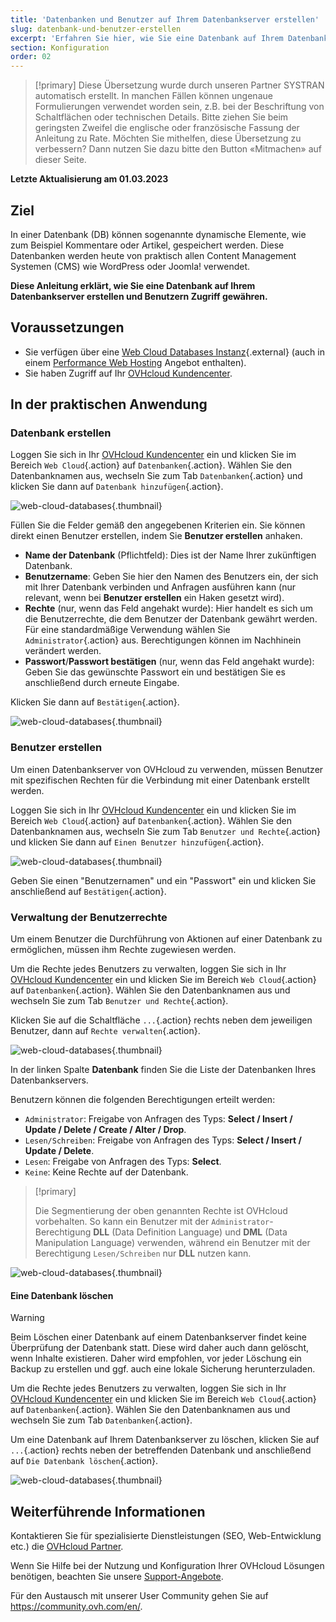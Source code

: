 ```yaml
---
title: 'Datenbanken und Benutzer auf Ihrem Datenbankserver erstellen'
slug: datenbank-und-benutzer-erstellen
excerpt: 'Erfahren Sie hier, wie Sie eine Datenbank auf Ihrem Datenbankserver erstellen'
section: Konfiguration
order: 02
---
```


> [!primary]
> Diese Übersetzung wurde durch unseren Partner SYSTRAN automatisch erstellt. In manchen Fällen können ungenaue Formulierungen verwendet worden sein, z.B. bei der Beschriftung von Schaltflächen oder technischen Details. Bitte ziehen Sie beim geringsten Zweifel die englische oder französische Fassung der Anleitung zu Rate. Möchten Sie mithelfen, diese Übersetzung zu verbessern? Dann nutzen Sie dazu bitte den Button «Mitmachen» auf dieser Seite.
>

**Letzte Aktualisierung am 01.03.2023**

## Ziel

In einer Datenbank (DB) können sogenannte dynamische Elemente, wie zum Beispiel Kommentare oder Artikel, gespeichert werden. Diese Datenbanken werden heute von praktisch allen Content Management Systemen (CMS) wie WordPress oder Joomla! verwendet.

**Diese Anleitung erklärt, wie Sie eine Datenbank auf Ihrem Datenbankserver erstellen und Benutzern Zugriff gewähren.**

## Voraussetzungen

- Sie verfügen über eine [Web Cloud Databases Instanz](https://www.ovh.de/cloud/cloud-databases/){.external} (auch in einem [Performance Web Hosting](https://www.ovhcloud.com/de/web-hosting/) Angebot enthalten).
- Sie haben Zugriff auf Ihr [OVHcloud Kundencenter](https://www.ovh.com/auth/?action=gotomanager&from=https://www.ovh.de/&ovhSubsidiary=de).

## In der praktischen Anwendung

### Datenbank erstellen

Loggen Sie sich in Ihr [OVHcloud Kundencenter](https://www.ovh.com/auth/?action=gotomanager&from=https://www.ovh.de/&ovhSubsidiary=de) ein und klicken Sie im Bereich `Web Cloud`{.action} auf `Datenbanken`{.action}. Wählen Sie den Datenbanknamen aus, wechseln Sie zum Tab `Datenbanken`{.action} und klicken Sie dann auf `Datenbank hinzufügen`{.action}.

![web-cloud-databases](images/web-cloud-databases-createdb01.png){.thumbnail}

Füllen Sie die Felder gemäß den angegebenen Kriterien ein. Sie können direkt einen Benutzer erstellen, indem Sie **Benutzer erstellen** anhaken.

- **Name der Datenbank** (Pflichtfeld): Dies ist der Name Ihrer zukünftigen Datenbank.
- **Benutzername**: Geben Sie hier den Namen des Benutzers ein, der sich mit Ihrer Datenbank verbinden und Anfragen ausführen kann (nur relevant, wenn bei **Benutzer erstellen** ein Haken gesetzt wird).
- **Rechte** (nur, wenn das Feld angehakt wurde): Hier handelt es sich um die Benutzerrechte, die dem Benutzer der Datenbank gewährt werden. Für eine standardmäßige Verwendung wählen Sie `Administrator`{.action} aus. Berechtigungen können im Nachhinein verändert werden.
- **Passwort**/**Passwort bestätigen** (nur, wenn das Feld angehakt wurde): Geben Sie das gewünschte Passwort ein und bestätigen Sie es anschließend durch erneute Eingabe.

Klicken Sie dann auf `Bestätigen`{.action}.

![web-cloud-databases](images/web-cloud-databases-createdb02.png){.thumbnail}

### Benutzer erstellen

Um einen Datenbankserver von OVHcloud zu verwenden, müssen Benutzer mit spezifischen Rechten für die Verbindung mit einer Datenbank erstellt werden. 

Loggen Sie sich in Ihr [OVHcloud Kundencenter](https://www.ovh.com/auth/?action=gotomanager&from=https://www.ovh.de/&ovhSubsidiary=de) ein und klicken Sie im Bereich `Web Cloud`{.action} auf `Datenbanken`{.action}. Wählen Sie den Datenbanknamen aus, wechseln Sie zum Tab `Benutzer und Rechte`{.action} und klicken Sie dann auf `Einen Benutzer hinzufügen`{.action}.

![web-cloud-databases](images/web-cloud-databases-user01.png){.thumbnail}

Geben Sie einen "Benutzernamen" und ein "Passwort" ein und klicken Sie anschließend auf `Bestätigen`{.action}. 

### Verwaltung der Benutzerrechte

Um einem Benutzer die Durchführung von Aktionen auf einer Datenbank zu ermöglichen, müssen ihm Rechte zugewiesen werden.

Um die Rechte jedes Benutzers zu verwalten, loggen Sie sich in Ihr [OVHcloud Kundencenter](https://www.ovh.com/auth/?action=gotomanager&from=https://www.ovh.de/&ovhSubsidiary=de) ein und klicken Sie im Bereich `Web Cloud`{.action} auf `Datenbanken`{.action}. Wählen Sie den Datenbanknamen aus und wechseln Sie zum Tab `Benutzer und Rechte`{.action}.

Klicken Sie auf die Schaltfläche `...`{.action} rechts neben dem jeweiligen Benutzer, dann auf `Rechte verwalten`{.action}.

![web-cloud-databases](images/web-cloud-databases-rights01.png){.thumbnail}

In der linken Spalte **Datenbank** finden Sie die Liste der Datenbanken Ihres Datenbankservers.

Benutzern können die folgenden Berechtigungen erteilt werden:

- `Administrator`: Freigabe von Anfragen des Typs: **Select / Insert / Update / Delete / Create / Alter / Drop**.
- `Lesen/Schreiben`: Freigabe von Anfragen des Typs: **Select / Insert / Update / Delete**.
- `Lesen`: Freigabe von Anfragen des Typs: **Select**.
- `Keine`: Keine Rechte auf der Datenbank.

> [!primary]
> 
> Die Segmentierung der oben genannten Rechte ist OVHcloud vorbehalten. So kann ein Benutzer mit der `Administrator`-Berechtigung **DLL** (Data Definition Language) und **DML** (Data Manipulation Language) verwenden, während ein Benutzer mit der Berechtigung `Lesen/Schreiben` nur **DLL** nutzen kann.
>

![web-cloud-databases](images/web-cloud-databases-rights02.png){.thumbnail}

#### Eine Datenbank löschen

> [!warning]
>
> Beim Löschen einer Datenbank auf einem Datenbankserver findet keine Überprüfung der Datenbank statt. Diese wird daher auch dann gelöscht, wenn
> Inhalte existieren. Daher wird empfohlen, vor jeder Löschung ein Backup zu erstellen und ggf. auch eine lokale Sicherung herunterzuladen.
> 

Um die Rechte jedes Benutzers zu verwalten, loggen Sie sich in Ihr [OVHcloud Kundencenter](https://www.ovh.com/auth/?action=gotomanager&from=https://www.ovh.de/&ovhSubsidiary=de) ein und klicken Sie im Bereich `Web Cloud`{.action} auf `Datenbanken`{.action}. Wählen Sie den Datenbanknamen aus und wechseln Sie zum Tab `Datenbanken`{.action}.

Um eine Datenbank auf Ihrem Datenbankserver zu löschen, klicken Sie auf `...`{.action} rechts neben der betreffenden Datenbank und anschließend auf `Die Datenbank löschen`{.action}.

![web-cloud-databases](images/web-cloud-databases-deldb01.png){.thumbnail}

## Weiterführende Informationen

Kontaktieren Sie für spezialisierte Dienstleistungen (SEO, Web-Entwicklung etc.) die [OVHcloud Partner](https://partner.ovhcloud.com/de/directory/).

Wenn Sie Hilfe bei der Nutzung und Konfiguration Ihrer OVHcloud Lösungen benötigen, beachten Sie unsere [Support-Angebote](https://www.ovhcloud.com/de/support-levels/).

Für den Austausch mit unserer User Community gehen Sie auf <https://community.ovh.com/en/>.
